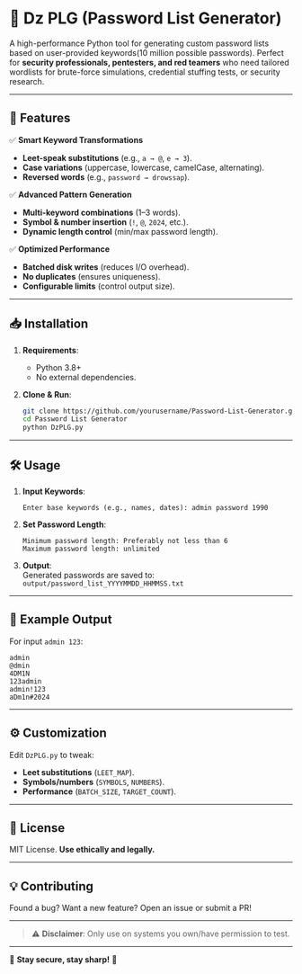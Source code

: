 # 🔐 **Dz PLG** (Password List Generator)  

A high-performance Python tool for generating custom password lists based on user-provided keywords(10 million possible passwords). Perfect for **security professionals, pentesters, and red teamers** who need tailored wordlists for brute-force simulations, credential stuffing tests, or security research.  

---

## 🚀 **Features**  

✅ **Smart Keyword Transformations**  
   - **Leet-speak substitutions** (e.g., `a → @`, `e → 3`).  
   - **Case variations** (uppercase, lowercase, camelCase, alternating).  
   - **Reversed words** (e.g., `password → drowssap`).  

✅ **Advanced Pattern Generation**  
   - **Multi-keyword combinations** (1–3 words).  
   - **Symbol & number insertion** (`!`, `@`, `2024`, etc.).  
   - **Dynamic length control** (min/max password length).  

✅ **Optimized Performance**  
   - **Batched disk writes** (reduces I/O overhead).  
   - **No duplicates** (ensures uniqueness).  
   - **Configurable limits** (control output size).  

---

## 📥 **Installation**  

1. **Requirements**:  
   - Python 3.8+  
   - No external dependencies.  

2. **Clone & Run**:  
   ```bash
   git clone https://github.com/yourusername/Password-List-Generator.git
   cd Password List Generator
   python DzPLG.py
   ```

---

## 🛠 **Usage**  

1. **Input Keywords**:  
   ```plaintext
   Enter base keywords (e.g., names, dates): admin password 1990
   ```

2. **Set Password Length**:  
   ```plaintext
   Minimum password length: Preferably not less than 6
   Maximum password length: unlimited
   ```

3. **Output**:  
   Generated passwords are saved to:  
   `output/password_list_YYYYMMDD_HHMMSS.txt`  

---

## 📂 **Example Output**  

For input `admin 123`:  
```plaintext
admin
@dmin
4DM1N
123admin
admin!123
aDm1n#2024
```

---

## ⚙️ **Customization**  

Edit `DzPLG.py` to tweak:  
- **Leet substitutions** (`LEET_MAP`).  
- **Symbols/numbers** (`SYMBOLS`, `NUMBERS`).  
- **Performance** (`BATCH_SIZE`, `TARGET_COUNT`).  

---

## 📜 **License**  
MIT License. **Use ethically and legally.**  

---

## 💡 **Contributing**  
Found a bug? Want a new feature? Open an issue or submit a PR!  

---

> ⚠️ **Disclaimer**: Only use on systems you own/have permission to test.  

--- 

🔐 **Stay secure, stay sharp!** 🔐
